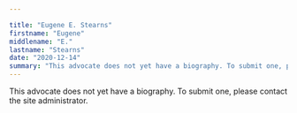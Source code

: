 ```yaml
---

title: "Eugene E. Stearns"
firstname: "Eugene"
middlename: "E."
lastname: "Stearns"
date: "2020-12-14"
summary: "This advocate does not yet have a biography. To submit one, please contact the site administrator."
---
```

This advocate does not yet have a biography. To submit one, please contact the site administrator.

